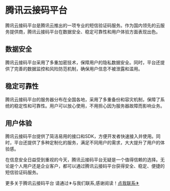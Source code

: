 # 腾讯云接码平台

腾讯云接码平台是腾讯云推出的一项专业的短信验证码服务。作为国内领先的云服务提供商，腾讯云接码平台在数据安全、稳定可靠性和用户体验方面表现出色。

## 数据安全

腾讯云接码平台采用了多重加密技术，保障用户的隐私数据安全。同时，平台还提供了完善的数据监控和风险防范机制，确保用户信息不被泄露和滥用。

## 稳定可靠性

腾讯云接码平台的服务器分布在全国各地，采用了多重备份和容灾机制，保障了系统的稳定性和可靠性。用户可以放心使用，不用担心因为服务器故障而影响业务。

## 用户体验

腾讯云接码平台提供了简洁易用的接口和SDK，方便开发者快速接入并使用。同时，平台还提供了多种定制化的服务，满足不同用户的需求，大大提升了用户的体验感。

在信息安全日益受到重视的今天，腾讯云接码平台无疑是一个值得信赖的选择。无论是个人用户还是企业客户，都可以通过腾讯云接码平台获得安全、稳定、便捷的短信验证码服务。

更多关于腾讯云接码平台 请通过✈与我们联系,感谢阅读！[点我联系✈](https://cn.G208.com)